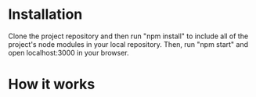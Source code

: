 # Installation

Clone the project repository and then run "npm install" to include all of the project's node modules in your local repository. Then, run "npm start" and open localhost:3000 in your browser.

# How it works